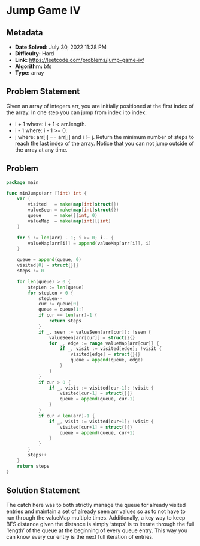 # Jump Game IV

## Metadata

- **Date Solved:** July 30, 2022 11:28 PM
- **Difficulty:** Hard
- **Link:** https://leetcode.com/problems/jump-game-iv/
- **Algorithm:** bfs
- **Type:** array

## Problem Statement

Given an array of integers arr, you are initially positioned at the first index of the array.
In one step you can jump from index i to index:
- i + 1 where: i + 1 < arr.length.
- i - 1 where: i - 1 >= 0.
- j where: arr[i] == arr[j] and i != j.
Return the minimum number of steps to reach the last index of the array.
Notice that you can not jump outside of the array at any time.

## Problem


```go
package main

func minJumps(arr []int) int {
	var (
		visited   = make(map[int]struct{})
		valueSeen = make(map[int]struct{})
		queue     = make([]int, 0)
		valueMap  = make(map[int][]int)
	)

	for i := len(arr) - 1; i >= 0; i-- {
		valueMap[arr[i]] = append(valueMap[arr[i]], i)
	}

	queue = append(queue, 0)
	visited[0] = struct{}{}
	steps := 0

	for len(queue) > 0 {
		stepLen := len(queue)
		for stepLen > 0 {
			stepLen--
			cur := queue[0]
			queue = queue[1:]
			if cur == len(arr)-1 {
				return steps
			}
			if _, seen := valueSeen[arr[cur]]; !seen {
				valueSeen[arr[cur]] = struct{}{}
				for _, edge := range valueMap[arr[cur]] {
					if _, visit := visited[edge]; !visit {
						visited[edge] = struct{}{}
						queue = append(queue, edge)
					}
				}
			}
			if cur > 0 {
				if _, visit := visited[cur-1]; !visit {
					visited[cur-1] = struct{}{}
					queue = append(queue, cur-1)
				}
			}
			if cur < len(arr)-1 {
				if _, visit := visited[cur+1]; !visit {
					visited[cur+1] = struct{}{}
					queue = append(queue, cur+1)
				}
			}
		}
		steps++
	}
	return steps
}
```

## Solution Statement


The catch here was to both strictly manage the queue for already visited entries and maintain a set of already seen arr values so as to not have to run through the valueMap multiple times. Additionally, a key way to keep BFS distance given the distance is simply ‘steps’ is to iterate through the full ‘length’ of the queue at the beginning of every queue entry. This way you can know every cur entry is the next full iteration of entries.
